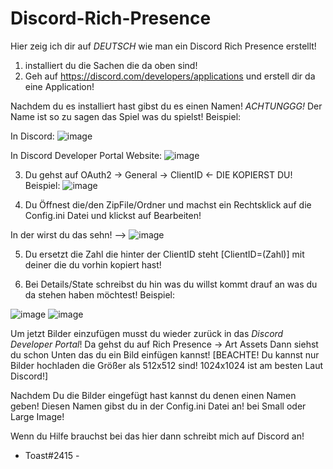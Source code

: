 # Discord-Rich-Presence

Hier zeig ich dir auf *DEUTSCH* wie man ein Discord Rich Presence erstellt!

1. installiert du die Sachen die da oben sind!
2. Geh auf https://discord.com/developers/applications und erstell dir da eine Application!

Nachdem du es installiert hast gibst du es einen Namen!
*ACHTUNGGG!* Der Name ist so zu sagen das Spiel was du spielst!
Beispiel:


In Discord:
![image](https://user-images.githubusercontent.com/95420955/153207566-df906c04-0f4c-43a2-b039-4483d92cb257.png)


In Discord Developer Portal Website:
![image](https://user-images.githubusercontent.com/95420955/153207592-4667094f-732a-4888-9121-eff631a0b691.png)


3. Du gehst auf OAuth2 -> General -> ClientID <- DIE KOPIERST DU! 
Beispiel: ![image](https://user-images.githubusercontent.com/95420955/153207702-d501f6a9-7f40-4788-a961-0a2538084f8f.png)


4. Du Öffnest die/den ZipFile/Ordner und machst ein Rechtsklick auf die Config.ini Datei und klickst auf Bearbeiten!

In der wirst du das sehn! --> ![image](https://user-images.githubusercontent.com/95420955/153207751-7fee2513-0e36-4834-b41f-a322bfcf64a5.png)


5. Du ersetzt die Zahl die hinter der ClientID steht [ClientID=(Zahl)] mit deiner die du vorhin kopiert hast!

6. Bei Details/State schreibst du hin was du willst kommt drauf an was du da stehen haben möchtest!
Beispiel: 

![image](https://user-images.githubusercontent.com/95420955/153207824-fc4d320d-f346-4f5d-bb39-095646c4ddff.png)
![image](https://user-images.githubusercontent.com/95420955/153207857-9a82e9e8-da13-4f0e-8841-0bc824259047.png)


Um jetzt Bilder einzufügen musst du wieder zurück in das *Discord Developer Portal*!
Da gehst du auf Rich Presence -> Art Assets
Dann siehst du schon Unten das du ein Bild einfügen kannst! [BEACHTE! Du kannst nur Bilder hochladen die Größer als 512x512 sind! 1024x1024 ist am besten Laut Discord!]

Nachdem Du die Bilder eingefügt hast kannst du denen einen Namen geben! Diesen Namen gibst du in der Config.ini Datei an! bei Small oder Large Image!

Wenn du Hilfe brauchst bei das hier dann schreibt mich auf Discord an!

- Toast#2415 -
